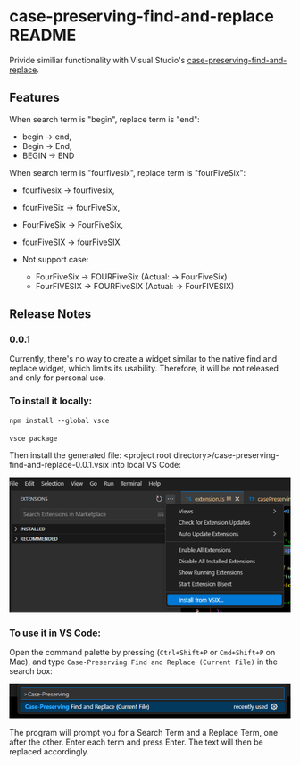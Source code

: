 # case-preserving-find-and-replace README

Privide similiar functionality with Visual Studio's
[case-preserving-find-and-replace](https://devblogs.microsoft.com/visualstudio/keep-your-casing-with-case-preserving-find-and-replace/).

## Features

When search term is "begin", replace term is "end":

- begin -> end,
- Begin -> End,
- BEGIN -> END

When search term is "fourfivesix", replace term is "fourFiveSix":

- fourfivesix -> fourfivesix,
- fourFiveSix -> fourFiveSix,
- FourFiveSix -> FourFiveSix,
- fourFiveSIX -> fourFiveSIX

- Not support case:
  - FourFiveSix -> FOURFiveSix (Actual: -> FourFiveSix)
  - FourFIVESIX -> FOURFiveSIX (Actual: -> FourFIVESIX)

## Release Notes

### 0.0.1

Currently, there's no way to create a widget similar to the native
find and replace widget, which limits its usability.
Therefore, it will be not released and only for personal use.

### To install it locally:

```
npm install --global vsce

vsce package
```

Then install the generated file:
\<project root directory\>/case-preserving-find-and-replace-0.0.1.vsix
into local VS Code:

![How to install](images/Install_Local_vsix.png)

### To use it in VS Code:

Open the command palette by pressing (`Ctrl+Shift+P` or `Cmd+Shift+P` on Mac),
and type `Case-Preserving Find and Replace (Current File)` in the search box:

![How to use](images/The_Command.png)

The program will prompt you for a Search Term and a Replace Term,
one after the other. Enter each term and press Enter.
The text will then be replaced accordingly.
